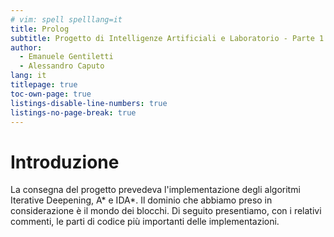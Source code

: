 ```yaml
---
# vim: spell spelllang=it
title: Prolog
subtitle: Progetto di Intelligenze Artificiali e Laboratorio - Parte 1
author:
  - Emanuele Gentiletti
  - Alessandro Caputo
lang: it
titlepage: true
toc-own-page: true
listings-disable-line-numbers: true
listings-no-page-break: true
---
```


# Introduzione

La consegna del progetto prevedeva l'implementazione degli algoritmi Iterative
Deepening, A\* e IDA\*. Il dominio che abbiamo preso in considerazione è il
mondo dei blocchi. Di seguito presentiamo, con i relativi commenti, le
parti di codice più importanti delle implementazioni.

